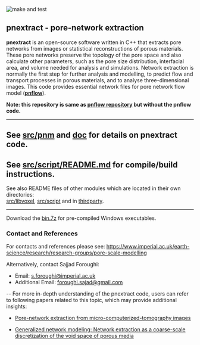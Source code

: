 



![make and test](https://github.com/aliraeini/pnextract/workflows/make%20and%20test/badge.svg)

##  pnextract - pore-network extraction
**pnextract** is an open-source software written in C++ that extracts pore networks from images or statistical reconstructions of porous materials. These pore networks preserve the topology of the pore space and also calculate other parameters, such as the pore size distribution, interfacial area, and volume needed for analysis and simulations. Network extraction is normally the first step for further analysis and modelling, to predict flow and transport processes in porous materials, and to analyse three-dimensional images. This code provides essential network files for pore network flow model ([**pnflow**](https://github.com/aliraeini/pnflow)). 

**Note: this repository is same as [pnflow repository](https://github.com/aliraeini/pnflow) but without the pnflow code.**


 ----------------------------------------------------------------

## See [src/pnm](src/pnm) and [doc](doc) for details on pnextract code.

## See [src/script/README.md](src/script/README.md) for compile/build instructions.

See also README files of other modules which are located in their own directories:    
[src/libvoxel](src/libvoxel), [src/script](src/script) and in [thirdparty](thirdparty).


 ----------------------------------------------------------------

Download the [bin.7z](bin.7z) for pre-compiled Windows executables. 

### Contact and References ###

For contacts and references please see: 
https://www.imperial.ac.uk/earth-science/research/research-groups/pore-scale-modelling


Alternatively, contact Sajjad Foroughi:
- Email: s.foroughi@imperial.ac.uk
- Additional Email: foroughi.sajad@gmail.com

--
For more in-depth understanding of the pnextract code, users can refer to following papers related to this topic, which may provide additional insights:
- [Pore-network extraction from micro-computerized-tomography images](doi.org/10.1103/PhysRevE.80.036307)

- [Generalized network modeling: Network extraction as a coarse-scale discretization of the void space of porous media](doi.org/10.1103/PhysRevE.96.013312) 
